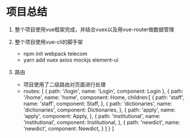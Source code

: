 # 项目总结

1. 整个项目使用vue框架完成，并结合vuex以及用vue-router做数据管理

2. 整个项目使用vue-cli的脚手架

   * npm init webpack telecom
   * yarn add vuex axios mockjs element-ui
   
3. 路由
   * 项目使用了二级路由对页面进行处理
   * routes: [
        {
            path: '/login',
            name: 'Login',
            component: Login
        },
        {
            path: '/home',
            name: 'home',
            component: Home,
            children:[
                {
                    path: 'staff',
                    name: 'staff',
                    component: Staff,
                },
                {
                    path: 'dictionaries',
                    name: 'dictionaries',
                    component: Dictionaries,
                },
                {
                    path: 'apply',
                    name: 'apply',
                    component: Apply,
                },
                {
                    path: 'institutional',
                    name: 'institutional',
                    component: Institutional,
                },
                {
                    path: 'newdict',
                    name: 'newdict',
                    component: Newdict,
                }
            ]
        }
    ]

